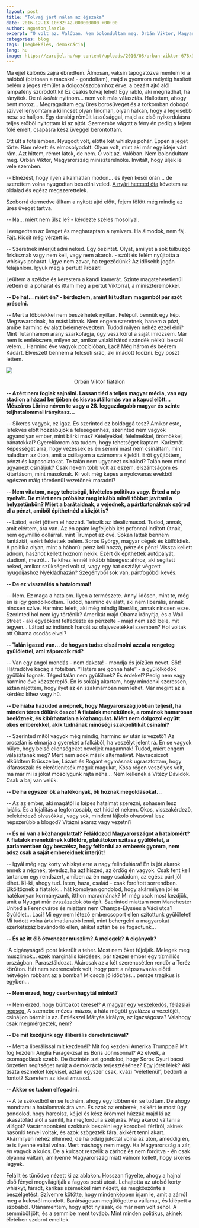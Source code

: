 ```yaml
---
layout: post
title: "Tolvaj járt nálam az éjszaka"
date: 2016-12-13 10:32:42.000000000 +00:00
author: agoston_laszlo
excerpt: "Ő volt az. Valóban. Nem bolondultam meg. Orbán Viktor, Magyarország miniszterelnöke. Invitált, hogy üljek le vele szemben."
categories: blog
tags: [megbékélés, demokrácia]
lang: hu
image: https://zarojel.hu/wp-content/uploads/2016/08/orban-viktor-678x381.jpg
---
```

Ma éjjel különös zajra ébredtem. Álmosan, vaksin tapogatózva mentem ki a hálóból (biztosan a macska! - gondoltam), majd a gyomrom mélyéig hasított belém a jeges rémület a dolgozószobámhoz érve: a bezárt ajtó alól lámpafény szűrődött ki! Ez csakis tolvaj lehet! Egy rabló, aki megriadhat, ha rányitok. De rá *kellett* nyitnom… nem volt más választás. Hallottam, ahogy bent motoz… Megragadtam egy üres borosüveget és a torkomban dobogó szívvel lenyomtam a kilincset olyan finoman, olyan halkan, hogy a legkisebb nesz se halljon. Egy darabig rémült lassúsággal, majd az első nyikordulásra teljes erőből nyitottam ki az ajtót. Szemembe vágott a fény én pedig a fejem fölé emelt, csapásra kész üveggel berontottam.

Ott ült a fotelemben. Nyugodt volt, előtte két whiskys pohár. Éppen a jeget törte. Rám nézett és elmosolyodott. Olyan volt, mint aki már egy ideje várt rám. Azt hittem, rémet látok, de nem. Ő volt az. Valóban. Nem bolondultam meg. Orbán Viktor, Magyarország miniszterelnöke. Invitált, hogy üljek le vele szemben.

-- Elnézést, hogy ilyen alkalmatlan módon… és ilyen késői órán… de szerettem volna nyugodtan beszélni veled. [A nyári hecced óta](http://agostonlaszlo.hu/blog/hogyan-alljon-egy-fidesz-szavazo-az-iszlamhoz/) követem az oldalad és egész megszerettelek.

Szoborrá dermedve álltam a nyitott ajtó előtt, fejem fölött még mindig az üres üveget tartva.

-- Na… miért nem ülsz le? - kérdezte széles mosollyal.

Leengedtem az üveget és megharaptam a nyelvem. Ha álmodok, nem fáj. Fájt. Kicsit még vérzett is.

-- Szeretnék interjút adni neked. Egy őszintét. Olyat, amilyet a sok túlbuzgó firkásznak vagy nem kell, vagy nem akarok. - szólt és felém nyújtotta a whiskys poharat. Ugye nem zavar, ha tegeződünk? Az idősebb jogán felajánlom. Igyuk meg a pertut! Proszit!

Leültem a székbe és kerestem a kandi kamerát. Szinte magatehetetlenül vettem el a poharat és ittam meg a pertut Viktorral, a miniszterelnökkel.

**-- De hát… miért én? - kérdeztem, amint ki tudtam magamból pár szót préselni.**

-- Mert a többiekkel nem beszélhetek nyíltan. Felépült bennük egy kép. Megzavarodnak, ha mást látnak. Nem engem szeretnek, hanem a pózt, amibe harminc év alatt belemerevedtem. Tudod milyen nehéz ezzel élni? Mint Tutanhamon arany szarkofágja, úgy vesz körül a saját imidzsem. Már nem is emlékszem, milyen az, amikor valaki hátsó szándék nélkül beszél velem… Harminc éve vagyok pozícióban, Laci! Még három és beérem Kádárt. Elveszett bennem a felcsúti srác, aki imádott focizni. Egy poszt lettem.

![](http://agostonlaszlo.hu/images/Orban_Viktor_kiskoru.jpg)
<center>Orbán Viktor fiatalon</center>

**-- Azért nem foglak sajnálni. Lassan tiéd a teljes magyar média, van egy stadion a házad kertjében és kisvasútállomás van a kapud előtt… Mészáros Lőrinc néven te vagy a 28. leggazdagabb magyar és szinte teljhatalommal irányítasz…**

-- Sikeres vagyok, ez igaz. És szerinted ez boldoggá tesz? Amikor este, lefekvés előtt hozzábújok a feleségemhez, szerinted nem vagyok ugyanolyan ember, mint bárki más? Kételyekkel, félelmekkel, örömökkel, bánatokkal? Gyerekkorom óta tudom, hogy tehetséget kaptam. Karizmát. Képességet arra, hogy vezessek és én semmi mást nem csináltam, mint haladtam az úton, amit a csillagom a számomra kijelölt. Erőt gyűjtöttem, pénzt és kapcsolatokat. Te talán nem ugyanezt csinálod? Talán nem mind ugyanezt csináljuk? Csak nekem több volt az eszem, elszántságom és kitartásom, mint másoknak. Ki volt még képes a nyolcvanas évekből egészen máig töretlenül vezetőnek maradni?

**-- Nem vitatom, nagy tehetségű, kivételes politikus vagy. Érted a nép nyelvét. De miért nem próbálsz meg inkább minél többet javítani a helyzetünkön? Miért a barátaidnak, a vejednek, a pártkatonáknak szórod el a pénzt, amiből építhetnéd a közjót is?**

-- Látod, ezért jöttem el hozzád. Tetszik az idealizmusod. Tudod, annak, amit elértem, ára van. Az én apám legfeljebb két pofonnal indított útnak, nem egymillió dollárral, mint Trumpot az övé. Sokan láttak bennem fantáziát, ezért fektettek belém. Soros György, magyar cégek és külföldiek. A politika olyan, mint a háború: pénz kell hozzá, pénz és pénz! Vissza kellett adnom, hasznot kellett hoznom nekik. Ezért ők építhettek autópályát, stadiont, metrót… Te kihez lennél inkább hűséges: ahhoz, aki segített neked, amikor szükséged volt rá, vagy egy hat osztályt végzett nyugdíjashoz Nyékládházán? Szegényből sok van, pártfogóból kevés.

**-- De ez visszaélés a hatalommal!**

-- Nem. Ez maga a hatalom. Ilyen a természete. Annyi idősen, mint te, még én is így gondolkodtam. Tudod, harminc év alatt, aki nem liberális, annak nincsen szíve. Harminc felett, aki még mindig liberális, annak nincsen esze. Szerinted hol nem így történik? Amerikát majd Obama irányítja, és a Wall Street - aki egyébként felfedezte és pénzelte - majd nem szól bele, mit tegyen… Láttad az indiánok harcát az olajvezetékkel szemben? Hol voltak ott Obama csodás elvei?

**-- Talán igazad van… de hogyan tudsz elszámolni azzal a rengeteg gyűlölettel, ami záporozik rád?**

-- Van egy angol mondás - nem dakota! - mondja és jóízűen nevet. Sőt! Hátradőlve kacag a fotelban. “Haters are gonna hate” - a gyűlölködők gyűlölni fognak. Téged talán nem gyűlölnek? És érdekel? Pedig nem vagy harminc éve közszereplő. Én is sokáig akartam, hogy mindenki szeressen, aztán rájöttem, hogy ilyet az én szakmámban nem lehet. Már megint az a kérdés: kihez vagy hű.

**-- De hiába hazudod a népnek, hogy Magyarország jobban teljesít, ha minden téren dőlünk össze! A fiatalok menekülnek, a románok hamarosan beelőznek, és kibírhatatlan a közhangulat. Miért nem dolgozol együtt okos emberekkel, akik tudnának minőségi szakpolitikát csinálni?**

-- Szerinted mitől vagyok még mindig, harminc év után is vezető? Az oroszlán is elmarja a gyerekét a falkából, ha veszélyt jelent rá. Én se vagyok hülye, hogy belső ellenségeket neveljek magamnak! Tudod, miért engem választanak meg? Mert nem adok másik alternatívát. Navracsicsot elküldtem Brüsszelbe, Lázárt és Rogánt egymásnak ugrasztottam, hogy kifárasszák és elerőtlenítsék maguk magukat, Kósa régen veszélyes volt, ma már mi is jókat mosolygunk rajta néha… Nem kellenek a Vitézy Dávidok. Csak a baj van velük.

**-- De ha egyszer ők a hatékonyak, ők hoznak megoldásokat…**

-- Az az ember, aki magától is képes hatalmat szerezni, sohasem lesz lojális. És a lojalitás a legfontosabb, ezt hidd el nekem. Okos, visszakérdező, belekérdező olvasókkal, vagy sok, mindent lájkoló olvasóval lesz népszerűbb a blogod? Vitázni akarsz vagy vezetni?

**-- És mi van a közhangulattal? Feláldozod Magyarországot a hatalomért? A fiatalok menekülnek külföldre, plakátokon szítasz gyűlöletet, a parlamentben úgy beszélsz, hogy felfordul az emberek gyomra, nem adsz csak a saját embereidnek interjút!**

-- Igyál még egy korty whiskyt erre a nagy felindulásra! Én is jót akarok ennek a népnek, tévedsz, ha azt hiszed, az ördög én vagyok. Csak fent kell tartanom egy rendszert, amiben az én nagy családom, az egész párt jól élhet. Ki-ki, ahogy tud. Isten, haza, család - csak fordított sorrendben. Elköltöznek a fiatalok… hát komolyan gondolod, hogy akármilyen jól és hatékonyan kormányzunk, itthon maradnának? Mi még csak most kezdjük, amit a Nyugat már évszázadok óta épít. Szerinted miattam nem Manchester United a Ferencváros és miattam nem Champs-Élysées a Váci utca? Gyűlölet… Laci! Mi egy nem létező embercsoport ellen szítottunk gyűlöletet! Mi tudott volna ártalmatlanabb lenni, mint behergelni a magyarokat ezerkétszáz bevándorló ellen, akiket aztán be se fogadtunk…

**-- És az itt élő ötvenezer muszlim? A melegek? A cigányok?**

-A cigányságról pont lekerült a teher. Most nem őket fújolják. Melegek meg muszlimok… ezek marginális kérdések, pár tízezer ember egy tízmilliós országban. Parasztáldozat. Akárcsak az a két szerencsétlen rendőr a Teréz körúton. Hát nem szerencsénk volt, hogy pont a népszavazás előtti hétvégén robbant az a bomba? Micsoda jó időzítés… persze tragikus is egyben…

**-- Nem érzed, hogy cserbenhagytál minket?**

-- Nem érzed, hogy bűnbakot keresel? [A magyar egy veszekedős, félázsiai népség.](http://24.hu/belfold/2012/07/26/orban-veszekedos-felazsiai-nep-a-magyar/) A szemébe mézes-mázos, a háta mögött gyalázza a vezetőjét, csináljon bármit is az. Emlékszel Mátyás királyra, az igazságosra? Valahogy csak megmérgezték, nem?

**-- De mit kezdjünk egy illiberális demokráciával?**

-- Mert a liberálissal mit kezdenél? Mit fog kezdeni Amerika Trumppal? Mit fog kezdeni Anglia Farage-zsal és Boris Johnsonnal? Az elveik, a csomagolásuk szebb. De őszintén azt gondolod, hogy Soros Gyuri bácsi önzetlen segítséget nyújt a demokrácia terjesztéséhez? Egy jótét lélek? Aki tiszta eszméket képvisel, aztán egyszer csak, kvázi “véletlenül”, bedönti a fontot? Szeretem az idealizmusod.

**-- Akkor se tudom elfogadni.**

-- A te székedből én se tudnám, ahogy egy időben én se tudtam. De ahogy mondtam: a hatalomnak ára van. És azok az emberek, akikért te most úgy gondolod, hogy harcolsz, kéjjel és kész örömmel húzzák majd ki az akasztófád alól a sámlit, ha megfordul a széljárás. Meg akarod váltani a világot? Vasárnaponként szoktunk beszélni egy korodbeli férfiról, akinek hasonló tervei voltak, és azok szögezték fára, akikért tenni akart. Akármilyen nehéz elhinned, de ha odáig jutottál volna az úton, ameddig én, te is ilyenné váltál volna. Mert máshogy nem megy. Ha Magyarország a zár, én vagyok a kulcs. De a kulcsot reszelik a zárhoz és nem fordítva - én csak olyanná váltam, amilyenné Magyarország miatt válnom kellett, hogy sikeres legyek.

Felállt és tűnődve nézett ki az ablakon. Hosszan figyelte, ahogy a hajnal első fényei megvilágítják a fagyos pesti utcát. Lehajtotta az utolsó korty whiskyt, fáradt, karikás szemekkel rám nézett, és megköszönte a beszélgetést. Szívemre kötötte, hogy mindenképpen írjam le, amit a zárról meg a kulcsról mondott. Barátságosan megütögette a vállamat, és kilépett a szobából. Utánamentem, hogy ajtót nyissak, de már nem volt sehol. A semmiből jött, és a semmibe ment tovább. Mint minden politikus, akinek életében szobrot emeltek.
